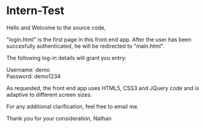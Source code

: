 # Intern-Test

Hello and Welcome to the source code,

"login.html" is the first page in this front end app. After the user has been succesfully authenticated, he will be redirected to "main.html".

The following log-in details will grant you entry: 	

Username: demo		
Password: demo1234

As requested, the front end app uses HTML5, CSS3 and JQuery code and is adaptive to different screen sizes.

For any additional clarification, feel free to email me.

Thank you for your consideration,
Nathan
